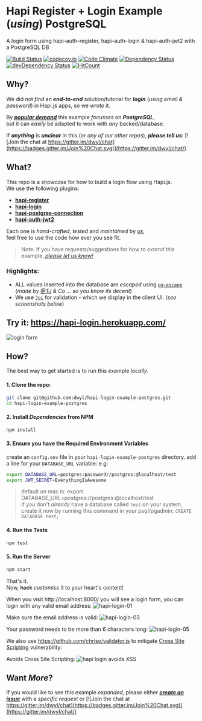 # Hapi Register + Login Example (*using*) PostgreSQL

A login form using hapi-auth-register, hapi-auth-login &amp; hapi-auth-jwt2 with a PostgreSQL DB

[![Build Status](https://travis-ci.org/dwyl/hapi-login-example-postgres.svg?branch=master)](https://travis-ci.org/dwyl/hapi-login-example-postgres)
[![codecov.io](http://codecov.io/github/dwyl/hapi-login-example-postgres/coverage.svg?branch=master)](http://codecov.io/github/dwyl/hapi-login-example-postgres?branch=master)
[![Code Climate](https://codeclimate.com/github/dwyl/hapi-login-example-postgres/badges/gpa.svg)](https://codeclimate.com/github/dwyl/hapi-login-example-postgres)
[![Dependency Status](https://david-dm.org/dwyl/hapi-login-example-postgres.svg)](https://david-dm.org/dwyl/hapi-login-example-postgres)
[![devDependency Status](https://david-dm.org/dwyl/hapi-login-example-postgres/dev-status.svg)](https://david-dm.org/dwyl/hapi-login-example-postgres#info=devDependencies)
[![HitCount](https://hitt.herokuapp.com/dwyl/hapi-login-example-postgres.svg)](https://github.com/dwyl/hapi-login-example-postgres)

## Why?

We did not *find* an ***end-to-end*** solution/tutorial
for ***login*** (*using email & password*) in Hapi.js apps,
so we *wrote* it.

By [***popular demand***](https://github.com/dwyl/hapi-register/issues/7#issuecomment-191713445)
this example *focusses* on ***PostgreSQL***,  
but it can *easily* be adapted to work with *any* backed/database.

If ***anything*** is ***unclear*** in this (*or any of our other repos*),
***please tell us***:
[![Join the chat at https://gitter.im/dwyl/chat](https://badges.gitter.im/Join%20Chat.svg)](https://gitter.im/dwyl/chat/)  



## What?

This repo is a *showcase* for how to build a login flow using Hapi.js.  
We use the following plugins:
+ [**hapi-register**](https://github.com/dwyl/hapi-register)
+ [**hapi-login**](https://github.com/dwyl/hapi-login)
+ [**hapi-postgres-connection**](https://github.com/dwyl/hapi-postgres-connection)
+ [**hapi-auth-jwt2**](https://github.com/dwyl/hapi-auth-jwt2)

Each one is *hand-crafted*, *tested* and *maintained* by [*us*](https://github.com/dwyl),  
feel free to use the code how ever you see fit.

> Note: If you have requests/suggestions for how to *extend* this example,
[*please let us know!*](https://github.com/dwyl/hapi-login-example-postgres)

### Highlights:

+ ALL values inserted into the database are *escaped* using
[`pg-escape`](https://github.com/segmentio/pg-escape)
(*made by [@TJ](https://github.com/tj) & Co ... so you know its decent*)
+ We use [`Joi`](https://github.com/hapijs/joi) for validation - which
we display in the client UI. (*see screenshots below*)

## Try it: https://hapi-login.herokuapp.com/

![login form](https://cloud.githubusercontent.com/assets/194400/10523082/6e7fab3c-7370-11e5-91e2-639fc725b3e6.png)

## How?

The best way to get started is to run this example *locally*.

#### 1. Clone the repo:

```sh
git clone git@github.com:dwyl/hapi-login-example-postgres.git
cd hapi-login-example-postgres
```
#### 2. Install *Dependencies* from NPM

```sh
npm install
```

#### 3. Ensure you have the Required Environment Variables

create an `config.env` file in your `hapi-login-example-postgres` directory.
add a line for your `DATABASE_URL` variable:
e.g:
```sh
export DATABASE_URL=postgres:password//postgres:@localhost/test
export JWT_SECRET=EverythingIsAwesome
```
> default on mac is: export DATABASE_URL=postgres://postgres:@localhost/test  
> if you don't *already* have a database called `test` on your system,  
> create it now by running this command in your psql/pgadmin: `CREATE DATABASE test;`

#### 4. Run the Tests

```sh
npm test
```

#### 5. Run the Server

```sh
npm start
```

That's it.  
Now, ~~hack~~ *customise* it to your heart's content!

When you visit http://localhost:8000/ you will see a login form, you can login with any valid email address:
![hapi-login-01](https://cloud.githubusercontent.com/assets/194400/10522464/312648ca-736d-11e5-9f9f-36e39755b186.png)

Make sure the email address is valid:
![hapi-login-03](https://cloud.githubusercontent.com/assets/194400/10522488/47a24568-736d-11e5-8f3b-47a08699b09a.png)

Your password needs to be more than 6 characters long:
![hapi-login-05](https://cloud.githubusercontent.com/assets/194400/10522520/78b44052-736d-11e5-919f-903270075795.png)

We also use https://github.com/chriso/validator.js
to mitigate [Cross Site Scripting](https://en.wikipedia.org/wiki/Cross-site_scripting)
vulnerability:

Avoids Cross Site Scripting:
![hapi login avoids XSS](https://cloud.githubusercontent.com/assets/194400/10522594/db57b45a-736d-11e5-969a-844d186db80b.png)


## Want *More*?

If you would like to see this example *expanded*,
please either [***create an issue***](https://github.com/dwyl/hapi-login-example-postgres/issues)
with a *specific request* or [![Join the chat at https://gitter.im/dwyl/chat](https://badges.gitter.im/Join%20Chat.svg)](https://gitter.im/dwyl/chat/)
